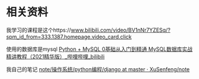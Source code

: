 # 相关资料

我学习的课程是这个https://www.bilibili.com/video/BV1nNr7YZESq/?spm_id_from=333.1387.homepage.video_card.click

使用的数据库是mysql [Python + MySQL 0基础从入门到精通 MySQL数据库实战精讲教程（2021精华版）_哔哩哔哩_bilibili](https://www.bilibili.com/video/BV1B34y1R7in/?spm_id_from=333.1387.search.video_card.click)

我自己的笔记 [note/操作系统/python编程/django at master · XuSenfeng/note](https://github.com/XuSenfeng/note/tree/master/操作系统/python编程/django)